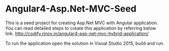 # Angular4-Asp.Net-MVC-Seed
This is a seed project for creating Asp.Net MVC with Angular application. 
You can read detailed steps to create this application by referring below link.
http://codify.rinoy.in/angular4-asp-net-mvc-hybrid-application/

To run the application open the solution in Visual Studio 2015, build and run.
